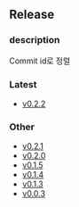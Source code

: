 ## Release
### description
Commit id로 정렬

### Latest
- [v0.2.2](v0.2.2/index.md)
<!-- Latest -->

### Other
- [v0.2.1](v0.2.1/index.md)
- [v0.2.0](v0.2.0/index.md)
- [v0.1.5](v0.1.5/index.md)
- [v0.1.4](v0.1.4/index.md)
- [v0.1.3](v0.1.3/index.md)
- [v0.0.3](v0.0.3/index.md)
<!-- Other -->

